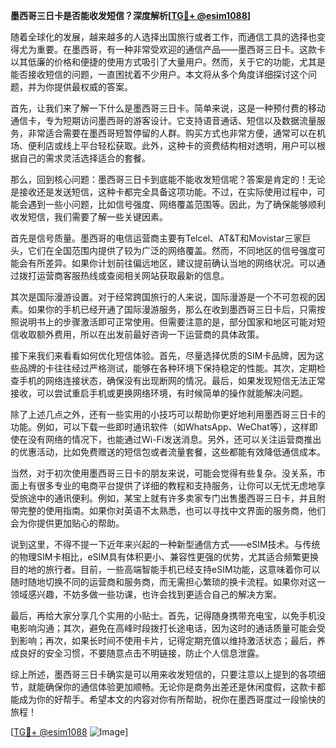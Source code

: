 **墨西哥三日卡是否能收发短信？深度解析[[TG💪+ @esim1088](https://t.me/s/esim1088)]**

随着全球化的发展，越来越多的人选择出国旅行或者工作，而通信工具的选择也变得尤为重要。在墨西哥，有一种非常受欢迎的通信产品——墨西哥三日卡。这款卡以其低廉的价格和便捷的使用方式吸引了大量用户。然而，关于它的功能，尤其是能否接收短信的问题，一直困扰着不少用户。本文将从多个角度详细探讨这个问题，并为你提供最权威的答案。

首先，让我们来了解一下什么是墨西哥三日卡。简单来说，这是一种预付费的移动通信卡，专为短期访问墨西哥的游客设计。它支持语音通话、短信以及数据流量服务，非常适合需要在墨西哥短暂停留的人群。购买方式也非常方便，通常可以在机场、便利店或线上平台轻松获取。此外，这种卡的资费结构相对透明，用户可以根据自己的需求灵活选择适合的套餐。

那么，回到核心问题：墨西哥三日卡到底能不能收发短信呢？答案是肯定的！无论是接收还是发送短信，这种卡都完全具备这项功能。不过，在实际使用过程中，可能会遇到一些小问题，比如信号强度、网络覆盖范围等。因此，为了确保能够顺利收发短信，我们需要了解一些关键因素。

首先是信号质量。墨西哥的电信运营商主要有Telcel、AT&T和Movistar三家巨头，它们在全国范围内提供了较为广泛的网络覆盖。然而，不同地区的信号强度可能会有所差异。如果你计划前往偏远地区，建议提前确认当地的网络状况。可以通过拨打运营商客服热线或查阅相关网站获取最新的信息。

其次是国际漫游设置。对于经常跨国旅行的人来说，国际漫游是一个不可忽视的因素。如果你的手机已经开通了国际漫游服务，那么在收到墨西哥三日卡后，只需按照说明书上的步骤激活即可正常使用。但需要注意的是，部分国家和地区可能对短信收取额外费用，所以在出发前最好咨询一下运营商的具体政策。

接下来我们来看看如何优化短信体验。首先，尽量选择优质的SIM卡品牌，因为这些品牌的卡往往经过严格测试，能够在各种环境下保持稳定的性能。其次，定期检查手机的网络连接状态，确保没有出现断网的情况。最后，如果发现短信无法正常接收，可以尝试重启手机或更换网络环境，有时候简单的操作就能解决问题。

除了上述几点之外，还有一些实用的小技巧可以帮助你更好地利用墨西哥三日卡的功能。例如，可以下载一些即时通讯软件（如WhatsApp、WeChat等），这样即使在没有网络的情况下，也能通过Wi-Fi发送消息。另外，还可以关注运营商推出的优惠活动，比如免费赠送的短信包或者流量套餐，这些都能有效降低通信成本。

当然，对于初次使用墨西哥三日卡的朋友来说，可能会觉得有些复杂。没关系，市面上有很多专业的电商平台提供了详细的教程和支持服务，让你可以无忧无虑地享受旅途中的通讯便利。例如，某宝上就有许多卖家专门出售墨西哥三日卡，并且附带完整的使用指南。如果你对英语不太熟悉，也可以寻找中文界面的服务商，他们会为你提供更加贴心的帮助。

说到这里，不得不提一下近年来兴起的一种新型通信方式——eSIM技术。与传统的物理SIM卡相比，eSIM具有体积更小、兼容性更强的优势，尤其适合频繁更换目的地的旅行者。目前，一些高端智能手机已经支持eSIM功能，这意味着你可以随时随地切换不同的运营商和服务商，而无需担心繁琐的换卡流程。如果你对这一领域感兴趣，不妨多做一些功课，也许会找到更适合自己的解决方案。

最后，再给大家分享几个实用的小贴士。首先，记得随身携带充电宝，以免手机没电影响沟通；其次，避免在高峰时段拨打长途电话，因为这时的通话质量可能会受到影响；再次，如果长时间不使用卡片，记得定期充值以维持激活状态；最后，养成良好的安全习惯，不要随意点击不明链接，防止个人信息泄露。

综上所述，墨西哥三日卡确实是可以用来收发短信的，只要注意以上提到的各项细节，就能确保你的通信体验更加顺畅。无论你是商务出差还是休闲度假，这款卡都能成为你的好帮手。希望本文的内容对你有所帮助，祝你在墨西哥度过一段愉快的旅程！

[[TG💪+ @esim1088](https://t.me/s/esim1088) ![Image](https://i.postimg.cc/4NQfJmqS/Snipaste-2025-05-13-00-14-12.png)]